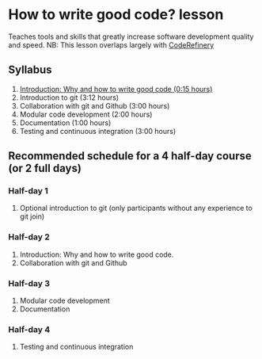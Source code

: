 # How to write good code? lesson
Teaches tools and skills that greatly increase software development quality and speed.
NB: This lesson overlaps largely with [CodeRefinery](https://coderefinery.org/lessons/)

## Syllabus
1. [Introduction: Why and how to write good code (0:15 hours)](./episodes/01-intro.md)
2. Introduction to git (3:12 hours)
3. Collaboration with git and Github (3:00 hours)
4. Modular code development (2:00 hours)
5. Documentation (1:00 hours)
6. Testing and continuous integration (3:00 hours)

## Recommended schedule for a 4 half-day course (or 2 full days)
### Half-day 1
1. Optional introduction to git (only participants without any experience to git join)

### Half-day 2
1. Introduction: Why and how to write good code.
2. Collaboration with git and Github

### Half-day 3
1. Modular code development
2. Documentation

### Half-day 4
1. Testing and continuous integration